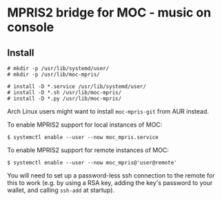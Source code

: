 # MPRIS2 bridge for MOC - music on console

## Install

```
# mkdir -p /usr/lib/systemd/user/
# mkdir -p /usr/lib/moc-mpris/

# install -D *.service /usr/lib/systemd/user/
# install -D *.sh /usr/lib/moc-mpris/
# install -D *.py /usr/lib/moc-mpris/
```

Arch Linux users might want to install `moc-mpris-git` from AUR instead.

To enable MPRIS2 support for local instances of MOC:

```
$ systemctl enable --user --now moc_mpris.service
```

To enable MPRIS2 support for remote instances of MOC:

```
$ systemctl enable --user --now moc_mpris@'user@remote'
```

You will need to set up a password-less ssh connection to the remote for this to work (e.g. by using a RSA key, adding the key's password to your wallet, and calling `ssh-add` at startup).
